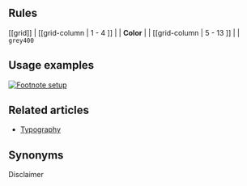 ## Rules

[[grid]]
| [[grid-column | 1 - 4 ]]
| | **Color**
|
| [[grid-column | 5 - 13 ]]
| | `grey400`

## Usage examples

[![Footnote setup](/api/static/documentation/components/footnote/footnote_usage.png)](/api/static/documentation/components/footnote/footnote_usage.png)

## Related articles

- [Typography](/doc/docs/documentation/40-appearance/typography?styleguide-components-enabled=true&appearance-enabled=true)

## Synonyms

Disclaimer
